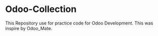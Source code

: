 # Odoo-Collection
This Repository use for practice code for Odoo Development.
This was inspire by Odoo_Mate.
